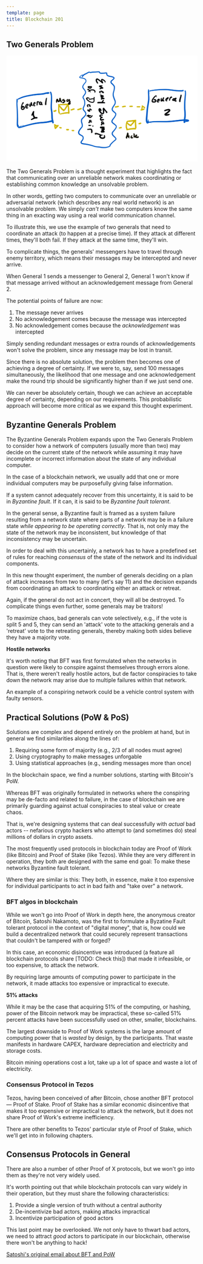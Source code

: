 ```yaml
---
template: page
title: Blockchain 201
---
```


## Two Generals Problem

![Two Generals Problem](/static/img/two_generals.png "Two Generals Problem")

The Two Generals Problem is a thought experiment that highlights the fact that communicating over an unreliable network makes coordinating or establishing common knowledge an unsolvable problem.

In other words, getting two computers to communicate over an unreliable or adversarial network (which describes any real world network) is an unsolvable problem. We simply *can't* make two computers know the same thing in an exacting way using a real world communication channel.

To illustrate this, we use the example of two generals that need to coordinate an attack (to happen at a precise time). If they attack at different times, they'll both fail. If they attack at the same time, they'll win.

To complicate things, the generals' messengers have to travel through enemy territory, which means their messages may be intercepted and never arrive.

When General 1 sends a messenger to General 2, General 1 won't know if that message arrived without an acknowledgement message from General 2.

The potential points of failure are now:

1. The message never arrives
2. No acknowledgement comes because the message was intercepted
3. No acknowledgement comes because the *acknowledgement* was intercepted

Simply sending redundant messages or extra rounds of acknowledgements won't solve the problem, since any message may be lost in transit.

Since there is no absolute solution, the problem then becomes one of achieving a degree of certainty. If we were to, say, send 100 messages simultaneously, the likelihood that one message and one acknowledgement make the round trip should be significantly higher than if we just send one.

We can never be absolutely certain, though we can achieve an acceptable degree of certainty, depending on our requirements. This probabilistic approach will become more critical as we expand this thought experiment.

## Byzantine Generals Problem

The Byzantine Generals Problem expands upon the Two Generals Problem to consider how a network of computers (usually more than two) may decide on the current state of the network while assuming it may have incomplete or incorrect information about the state of any individual computer.

In the case of a blockchain network, we usually add that one or more individual computers may be purposefully giving false information.

If a system cannot adequately recover from this uncertainty, it is said to be in *Byzantine fault*. If it can, it is said to be *Byzantine fault tolerant*.

In the general sense, a Byzantine fault is framed as a system failure resulting from a network state where parts of a network may be in a failure state *while appearing to be operating correctly*. That is, not only may the state of the network may be inconsistent, but knowledge of that inconsistency may be uncertain.

In order to deal with this uncertainly, a network has to have a predefined set of rules for reaching *consensus* of the state of the network and its individual components.

In this new thought experiment, the number of generals deciding on a plan of attack increases from two to many (let's say 11) and the decision expands from coordinating an attack to coordinating either an attack or retreat.

Again, if the general do not act in concert, they will all be destroyed. To complicate things even further, some generals may be traitors!

To maximize chaos, bad generals can vote selectively, e.g., if the vote is split 5 and 5, they can send an 'attack' vote to the attacking generals and a 'retreat' vote to the retreating generals, thereby making both sides believe they have a majority vote.

<div class="aside">
<p><strong>Hostile networks</strong></p>
<p>It's worth noting that BFT was first formulated when the networks in question were likely to conspire against themselves through errors alone. That is, there weren't really hostile actors, but de factor conspiracies to take down the network may arise due to multiple failures within that network.</p>

<p>An example of a conspiring network could be a vehicle control system with faulty sensors.</p>
</div>

## Practical Solutions (PoW & PoS)

Solutions are complex and depend entirely on the problem at hand, but in general we find similarities along the lines of:

1. Requiring some form of majority (e.g., 2/3 of all nodes must agree)
2. Using cryptography to make messages unforgable
3. Using statistical approaches (e.g., sending messages more than once)

In the blockchain space, we find a number solutions, starting with Bitcoin's PoW.

Whereas BFT was originally formulated in networks where the conspiring may be de-facto and related to failure, in the case of blockchain we are primarily guarding against actual conspiracies to steal value or create chaos.

That is, we're designing systems that can deal successfully with *actual* bad actors -- nefarious crypto hackers who attempt to (and sometimes do) steal millions of dollars in crypto assets.

The most frequently used protocols in blockchain today are Proof of Work (like Bitcoin) and Proof of Stake (like Tezos). While they are very different in operation, they both are designed with the same end goal: To make these networks Byzantine fault tolerant.

Where they are similar is this: They both, in essence, make it too expensive for individual participants to act in bad faith and "take over" a network.

### BFT algos in blockchain

While we won't go into Proof of Work in depth here, the anonymous creator of Bitcoin, Satoshi Nakamoto, was the first to formulate a Byzatine Fault tolerant protocol in the context of "digital money", that is, how could we build a decentralized network that could securely represent transactions that couldn't be tampered with or forged?

In this case, an economic disincentive was introduced (a feature all blockchain protocols share [TODO: Check this]) that made it infeasible, or too expensive, to attack the network.

By requiring large amounts of computing power to participate in the network, it made attacks too expensive or impractical to execute.

<div class="aside">
<p><strong>51% attacks</strong></p>
<p>While it may be the case that acquiring 51% of the computing, or hashing, power of the Bitcoin network may be impractical, these so-called 51% percent attacks have been successfully used on other, smaller, blockchains.</p>
</div>

The largest downside to Proof of Work systems is the large amount of computing power that is *wasted* by design, by the participants. That waste manifests in hardware CAPEX, hardware depreciation and electricity and storage costs.

Bitcoin mining operations cost a lot, take up a lot of space and waste a lot of electricity.

### Consensus Protocol in Tezos

Tezos, having been conceived of after Bitcoin, chose another BFT protocol &mdash; Proof of Stake. Proof of Stake has a similar economic disincentive that makes it too expensive or impractical to attack the network, but it does not share Proof of Work's extreme inefficiency.

There are other benefits to Tezos' particular style of Proof of Stake, which we'll get into in following chapters.

## Consensus Protocols in General

There are also a number of other Proof of X protocols, but we won't go into them as they're not very widely used.

It's worth pointing out that while blockchain protocols can vary widely in their operation, but they must share the following characteristics:

1. Provide a single version of truth without a central authority
2. De-incentivize bad actors, making attacks impractical
3. Incentivize participation of good actors

This last point may be overlooked. We not only have to thwart bad actors, we need to attract *good* actors to participate in our blockchain, otherwise there won't be anything to hack!

[Satoshi's original email about BFT and PoW](https://www.mail-archive.com/cryptography@metzdowd.com/msg09997.html)
